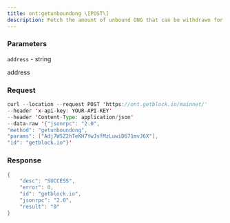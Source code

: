```yaml
---
title: ont:getunboundong \[POST\]
description: Fetch the amount of unbound ONG that can be withdrawn for a particularaddress.
---
```


### Parameters


`address` - string

address

### Request

``` java
curl --location --request POST 'https://ont.getblock.io/mainnet/' 
--header 'x-api-key: YOUR-API-KEY' 
--header 'Content-Type: application/json' 
--data-raw '{"jsonrpc": "2.0",
"method": "getunboundong",
"params": ["Adj7W5Z2hTeKH7YwJsfMzLuwiD671mvJ6X"],
"id": "getblock.io"}'
```

###  Response

``` java
{
    "desc": "SUCCESS",
    "error": 0,
    "id": "getblock.io",
    "jsonrpc": "2.0",
    "result": "0"
}
```

